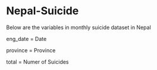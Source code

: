# Nepal-Suicide

Below are the variables in monthly suicide dataset in Nepal

eng_date = Date

province = Province

total = Numer of Suicides
